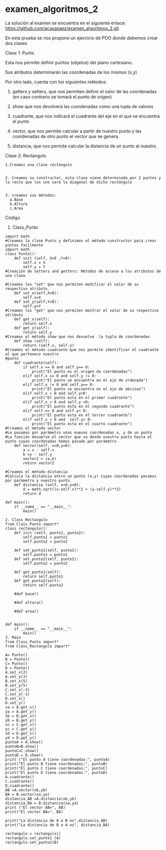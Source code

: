 # examen_algoritmos_2
La solución al examen se encuentra en el siguiente enlace: https://github.com/acasasaez/examen_algoritmos_2.git

En esta prueba se nos propone un ejercicio de POO donde debemos crear dos clases 


Clase 1: Punto


Esta nos permite definir puntos (objetos) del plano cartesiano.


Sus atributos determinarán las coordenadas de los mismos (x,y)


Por otro lado, cuenta con los siguientes métodos:


  1. getters y setters, que nos permiten definir el valor de las coordenadas (en caso contrario se tomará el punto de origen)


  3. show que nos devolverá las coordenadas como una tupla de valores


  5. cuadrante, que nos indicará el cuadrante del eje en el que se encuentra el punto


  7. vector, que nos permite calcular a partir de nuestro punto y  las coordenadas de otro punto el vector que se genera.


  9. distancia, que nos permite calcular la distancia de un punto al nuestro.
  
  Clase 2: Rectangulo
  
  
    1.Creamos una clase rectangulo
    
    
    2. Creamos su constructor, esta clase viene determinada por 2 puntos y la recta que los une será la diagonal de dicho rectángulo
    
    
    3. creamos sus métodos:
      a.Base
      b.Altura
      c.Area
      
Código
1. Class_Punto
```from cmath import sqrt
import math
#Creamos la clase Punto y definimos el método constructor para crear puntos facilmente
import math
class Punto():
    def init (self, X=0 ,Y=0):
        self.x = X
        self.y = Y
#Creación de setters and getters: Métodos de acceso a los atributos de una clase

#Creamos los "set" que nos permiten modificar el valor de su respectivo atributo
    def set_x(self,X=0):
        self.x=X
    def set_y(self,Y=0):
        self.y=Y
#Creamos los "get" que nos permiten mostrar el valor de su respectivo atributo
    def get_x(self):
        return self.x
    def get_y(self):
        return self.y
#Creamos el método show que nos devuelve  la tupla de coordenadas
    def show (self):
        return (self.x, self.y)
#Creamos el método cuadrante que nos permite identificar el cuadrante al que pertenece nuestro
#punto
    def cuadrante(self): 
        if self.x == 0 and self.y== 0:
            print("El punto es el origen de coordenadas")
        elif self.x == 0 and self.y != 0:
            print("El punto se encuentra en el eje de ordenada")
        elif self.x != 0 and self.y== 0:
            print("El punto se encuentra en el eje de abcisas")
        elif self.x > 0 and self.y>0:
            print("El punto esta en el primer cuadrante")
        elif self.x < 0 and self.y >0:
            print("El punto esta en el segundo cuadrante")
        elif self.x< 0 and self.y< 0:
            print("El punto esta en el tercer cuadrante")
        elif self.x > 0 and  self.y< 0:
            print("El punto esta en el cuarto cuadrante")
#Creamos el método vector 
#Le pasamos por parámetro unas nuevas coordenadas x, y de un punto   
#La función devuelve el vector que va desde nuestro punto hasta el punto cuyas coordenadas hemos pasado por parámetro
    def vector(self, x=0,y=0):
        a = x - self.x  
        b =y - self.y
        vector2 = (a,b)
        return vector2

#Creamos el método distancia 
#Calcula la distancia entre un punto (x,y) cuyas coordenadas pasamos por parámetro y nuestro punto.
    def distancia (self, x=0,y=0):
        d = math.sqrt((x-self.x)**2 + (y-self.y)**2)
        return d

def main():
    if __name__ == "__main__":
        main()
      
2. Class_Rectangulo
from Class_Punto import*
class rectangulo():
    def init (self, punto1, punto2):
        self.punto1 = punto1
        self.punto2 = punto2
    
    def set_punto1(self, punto1):
        self.punto1 = punto1
    def set_punto2(self, punto2):
        self.punto2 = punto2

    def get_punto1(self):
        return self.punto1
    def get_punto2(self):
        return self.punto2 

    #def base()
    
    #def altura()
   
    #def area()
   
    
def main():
    if __name__ == "__main__":
        main()
3. Main
from Class_Punto import*
from Class_Rectangulo import*

A= Punto()
B = Punto()
C= Punto()
D = Punto()
A.set_x(2)
A.set_y(3)
B.set_x(5)
B.set_y(5)
C.set_x(-3)
C.set_y(-1)
D.set_x()
D.set_y()
xa = A.get_x()
ya = A.get_y()
xb = B.get_x()
yb = B.get_y()
xc = C.get_x()
yc = C.get_y()
xd = D.get_x()
yd = D.get_y()
puntoA = A.show()
puntoB=B.show()
puntoC=C.show()
puntoD = D.show()
print ("El punto A tiene coordenadas:", puntoA)
print("El punto B tiene coordenadas:", puntoB)
print("El punto C tiene coordenadas:", puntoC)
print("El punto D tiene coordenadas:", puntoD)
A.cuadrante()
C.cuadrante()
D.cuadrante()
AB =A.vector(xb,yb)
BA = B.vector(xa,ya)
distancia_AB =A.distancia(xb,yb)
distancia_BA = B.distancia(xa,ya)
print ("El vector AB=", AB)
print("El vector BA=", BA)

print("La distancia de A a B es",distancia_AB)
print("La distancia de B a A es", distancia_BA)

rectangulo = rectangulo()
rectangulo.set_punto1 (A)
rectangulo.set_punto2(B)


  
  
